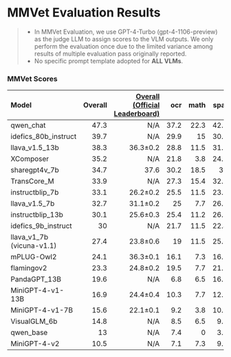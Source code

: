 # MMVet Evaluation Results

> - In MMVet Evaluation, we use GPT-4-Turbo (gpt-4-1106-preview) as the judge LLM to assign scores to the VLM outputs. We only perform the evaluation once due to the limited variance among results of multiple evaluation pass originally reported. 
> - No specific prompt template adopted for **ALL VLMs**.

### MMVet Scores

| Model                     | Overall | [Overall (Official Leaderboard)](https://paperswithcode.com/sota/visual-question-answering-on-mm-vet) |  ocr | math | spat |  rec | know |  gen |
| :------------------------ | ------: | -----------------------------------------------------------: | ---: | ---: | ---: | ---: | ---: | ---: |
| qwen_chat                 |    47.3 |                                                          N/A | 37.2 | 22.3 | 42.8 | 52.5 | 45.4 | 40.3 |
| idefics_80b_instruct      |    39.7 |                                                          N/A | 29.9 |   15 | 30.7 | 45.6 | 38.6 | 37.1 |
| llava_v1.5_13b            |    38.3 |                                                     36.3±0.2 | 28.8 | 11.5 | 31.5 |   42 | 23.1 |   23 |
| XComposer                 |    35.2 |                                                          N/A | 21.8 |  3.8 | 24.7 | 43.1 | 28.9 | 27.5 |
| sharegpt4v_7b             |    34.7 |                                                         37.6 | 30.2 | 18.5 |   30 | 36.1 | 20.2 | 18.1 |
| TransCore_M               |    33.9 |                                                          N/A | 27.3 | 15.4 | 32.7 | 36.7 |   23 | 23.5 |
| instructblip_7b           |    33.1 |                                                     26.2±0.2 | 25.5 | 11.5 | 23.5 | 39.3 | 24.3 | 23.6 |
| llava_v1.5_7b             |    32.7 |                                                     31.1±0.2 |   25 |  7.7 | 26.3 | 36.9 |   22 | 21.5 |
| instructblip_13b          |    30.1 |                                                     25.6±0.3 | 25.4 | 11.2 | 26.9 | 33.4 |   19 | 18.2 |
| idefics_9b_instruct       |      30 |                                                          N/A | 21.7 | 11.5 | 22.4 | 34.6 | 27.4 | 26.9 |
| llava_v1_7b (vicuna-v1.1) |    27.4 |                                                     23.8±0.6 |   19 | 11.5 | 25.6 | 31.4 | 18.1 | 16.2 |
| mPLUG-Owl2                |    24.1 |                                                     36.3±0.1 | 16.1 |  7.3 | 16.5 | 27.7 |    9 |  6.9 |
| flamingov2                |    23.3 |                                                     24.8±0.2 | 19.5 |  7.7 | 21.7 | 24.7 | 21.7 |   19 |
| PandaGPT_13B              |    19.6 |                                                          N/A |  6.8 |  6.5 | 16.5 | 26.3 | 13.7 | 13.9 |
| MiniGPT-4-v1-13B          |    16.9 |                                                     24.4±0.4 | 10.3 |  7.7 | 12.5 | 19.9 | 14.9 | 13.8 |
| MiniGPT-4-v1-7B           |    15.6 |                                                     22.1±0.1 |  9.2 |  3.8 | 10.1 | 19.4 | 13.3 | 12.5 |
| VisualGLM_6b              |    14.8 |                                                          N/A |  8.5 |  6.5 |  9.1 |   18 |  8.1 |  7.1 |
| qwen_base                 |      13 |                                                          N/A |  7.4 |    0 |  3.9 | 16.5 | 18.6 | 18.1 |
| MiniGPT-4-v2              |    10.5 |                                                          N/A |  7.1 |  7.3 |  9.6 | 12.2 |  9.2 |    8 |